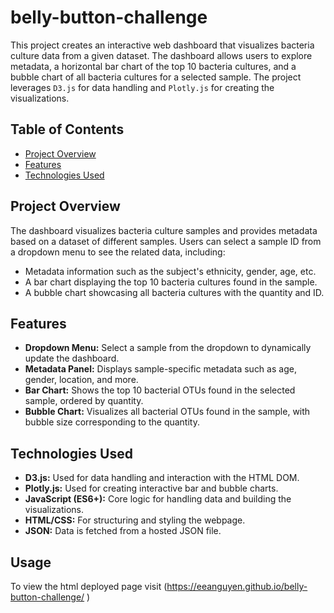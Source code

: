 # belly-button-challenge
This project creates an interactive web dashboard that visualizes bacteria culture data from a given dataset. The dashboard allows users to explore metadata, a horizontal bar chart of the top 10 bacteria cultures, and a bubble chart of all bacteria cultures for a selected sample. The project leverages `D3.js` for data handling and `Plotly.js` for creating the visualizations.

## Table of Contents

- [Project Overview](#project-overview)
- [Features](#features)
- [Technologies Used](#technologies-used)

## Project Overview

The dashboard visualizes bacteria culture samples and provides metadata based on a dataset of different samples. Users can select a sample ID from a dropdown menu to see the related data, including:

- Metadata information such as the subject's ethnicity, gender, age, etc.
- A bar chart displaying the top 10 bacteria cultures found in the sample.
- A bubble chart showcasing all bacteria cultures with the quantity and ID.

## Features

- **Dropdown Menu:** Select a sample from the dropdown to dynamically update the dashboard.
- **Metadata Panel:** Displays sample-specific metadata such as age, gender, location, and more.
- **Bar Chart:** Shows the top 10 bacterial OTUs found in the selected sample, ordered by quantity.
- **Bubble Chart:** Visualizes all bacterial OTUs found in the sample, with bubble size corresponding to the quantity.

## Technologies Used

- **D3.js:** Used for data handling and interaction with the HTML DOM.
- **Plotly.js:** Used for creating interactive bar and bubble charts.
- **JavaScript (ES6+):** Core logic for handling data and building the visualizations.
- **HTML/CSS:** For structuring and styling the webpage.
- **JSON:** Data is fetched from a hosted JSON file.

## Usage

To view the html deployed page visit (https://eeanguyen.github.io/belly-button-challenge/
)